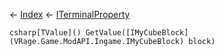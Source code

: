 ← [Index](Api-Index) ← [ITerminalProperty<TValue>](Sandbox.ModAPI.Interfaces.ITerminalProperty`1)

```csharp[TValue]() GetValue([IMyCubeBlock](VRage.Game.ModAPI.Ingame.IMyCubeBlock) block)```